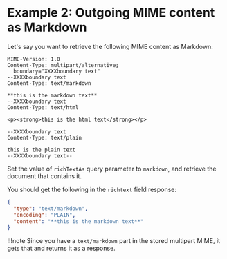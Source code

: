 # Example 2: Outgoing MIME content as Markdown

Let's say you want to retrieve the following MIME content as Markdown:

```text
MIME-Version: 1.0
Content-Type: multipart/alternative; 
  boundary="XXXXboundary text"
--XXXXboundary text
Content-Type: text/markdown

**this is the markdown text**
--XXXXboundary text
Content-Type: text/html

<p><strong>this is the html text</strong></p>

--XXXXboundary text
Content-Type: text/plain

this is the plain text
--XXXXboundary text--
```

Set the value of `richTextAs` query parameter to `markdown`, and retrieve the document that contains it.

You should get the following in the `richtext` field response:

```json
{
  "type": "text/markdown",
  "encoding": "PLAIN",
  "content": "**this is the markdown text**"
}
```

!!!note
    Since you have a `text/markdown` part in the stored multipart MIME, it gets that and returns it as a response.
